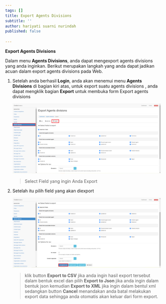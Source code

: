 ```yaml
---
tags: []
title: Export Agents Divisions
subtitle: ''
author: hariyati suarni nurindah
published: false

---
```

**Export Agents Divisions**

Dalam menu **Agents  Divisions**, anda dapat mengexport agents divisions yang anda inginkan. Berikut merupakan langkah yang anda dapat jadikan acuan dalam export agents divisions  pada Web.

1. Setelah anda berhasil **Login**, anda akan menemui menu **Agents Divisions** di bagian kiri atas, untuk export suatu agents divisions , anda dapat mengklik bagian **Export** untuk membuka form Export agents divisions

   ![](/uploads/agentsdivisions2.PNG)

   > Select Field yang ingin Anda Export
2. Setelah itu pilih field yang akan diexport

   ![](/uploads/agentsdivisions3.PNG)

   > klik button **Export to CSV** jika anda ingin hasil export tersebut dalam bentuk excel dan pilih **Export to Json** jika anda ingin dalam bentuk json kemudian **Export to XML** jika ingin dalam bentul xml sedangkan button **Cancel** menandakan anda batal melakukan export data sehingga anda otomatis akan keluar dari form export.